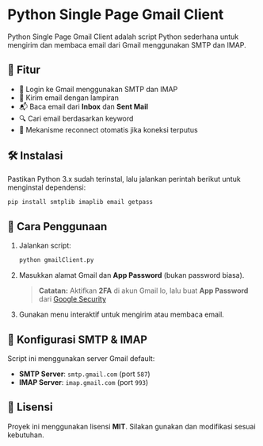 # Python Single Page Gmail Client

Python Single Page Gmail Client adalah script Python sederhana untuk mengirim dan membaca email dari Gmail menggunakan SMTP dan IMAP.

## 📌 Fitur

- 🔑 Login ke Gmail menggunakan SMTP dan IMAP
- 📩 Kirim email dengan lampiran
- 📬 Baca email dari **Inbox** dan **Sent Mail**
- 🔍 Cari email berdasarkan keyword
- 🔄 Mekanisme reconnect otomatis jika koneksi terputus

## 🛠️ Instalasi

Pastikan Python 3.x sudah terinstal, lalu jalankan perintah berikut untuk menginstal dependensi:

```sh
pip install smtplib imaplib email getpass
```

## 🚀 Cara Penggunaan

1. Jalankan script:
   ```sh
   python gmailClient.py
   ```
2. Masukkan alamat Gmail dan **App Password** (bukan password biasa).
   > **Catatan:** Aktifkan **2FA** di akun Gmail lo, lalu buat **App Password** dari [Google Security](https://myaccount.google.com/security)
3. Gunakan menu interaktif untuk mengirim atau membaca email.

## 📧 Konfigurasi SMTP & IMAP

Script ini menggunakan server Gmail default:

- **SMTP Server**: `smtp.gmail.com` (port `587`)
- **IMAP Server**: `imap.gmail.com` (port `993`)

## 📝 Lisensi

Proyek ini menggunakan lisensi **MIT**. Silakan gunakan dan modifikasi sesuai kebutuhan.

